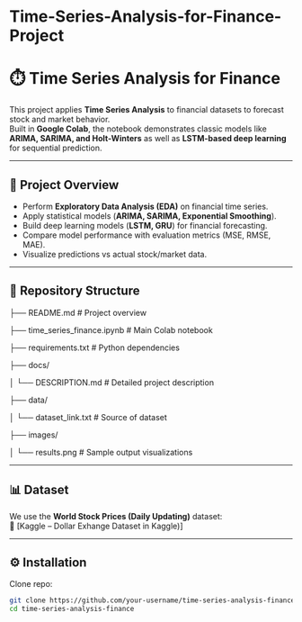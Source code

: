 # Time-Series-Analysis-for-Finance-Project

# ⏱️ Time Series Analysis for Finance

This project applies **Time Series Analysis** to financial datasets to forecast stock and market behavior.  
Built in **Google Colab**, the notebook demonstrates classic models like **ARIMA, SARIMA, and Holt-Winters** as well as **LSTM-based deep learning** for sequential prediction.

---

## 🚀 Project Overview
- Perform **Exploratory Data Analysis (EDA)** on financial time series.
- Apply statistical models (**ARIMA, SARIMA, Exponential Smoothing**).
- Build deep learning models (**LSTM, GRU**) for financial forecasting.
- Compare model performance with evaluation metrics (MSE, RMSE, MAE).
- Visualize predictions vs actual stock/market data.

---

## 📂 Repository Structure

├── README.md # Project overview

├── time_series_finance.ipynb # Main Colab notebook

├── requirements.txt # Python dependencies

├── docs/

│ └── DESCRIPTION.md # Detailed project description

├── data/

│ └── dataset_link.txt # Source of dataset

├── images/

│ └── results.png # Sample output visualizations


---

## 📊 Dataset
We use the **World Stock Prices (Daily Updating)** dataset:  
🔗 [Kaggle – Dollar Exhange Dataset in Kaggle)]

---

## ⚙️ Installation
Clone repo:
```bash
git clone https://github.com/your-username/time-series-analysis-finance.git
cd time-series-analysis-finance
